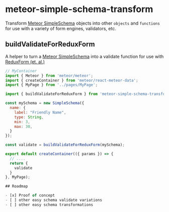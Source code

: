 # meteor-simple-schema-transform

Transform
[Meteor SimpleSchema](https://github.com/aldeed/meteor-simple-schema)
objects into other `objects`
and `functions` for use with a variety of form engines, validators, etc.

## buildValidateForReduxForm

A helper to turn a
[Meteor SimpleSchema](https://github.com/aldeed/meteor-simple-schema)
into a validate function for use with
[ReduxForm (et. al.)](http://redux-form.com/)

```js
// MyContainer
import { Meteor } from 'meteor/meteor';
import { createContainer } from 'meteor/react-meteor-data';
import { MyPage } from '../pages/MyPage';

import { buildValidateForReduxForm } from 'meteor-simple-schema-transform';

const mySchema = new SimpleSchema({
  name: {
    label: "Friendly Name",
    type: String,
    min: 3,
    max: 30,
  }
});

const validate = buildValidateForReduxForm(mySchema);

export default createContainer(({ params }) => {
  // ....
  return {
    validate
  }
}, MyPage);

## Roadmap

- [x] Proof of concept
- [ ] other easy schema validate variations
- [ ] other easy schema transformations

